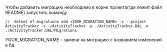 Чтобы добавить миграцию необходимо в корне проекта(где лежит файл README) запустить команду

`//  dotnet ef migrations add <YOUR_MIGRATION_NAME> -v --project ActivityTracker -s ./ActivityTracker -p ./ActivityTracker.DAL -o ./ActivityTracker.DAL/Migrations`

YOUR_MIGRATION_NAME - замени на миграцию с названием изменений в бд